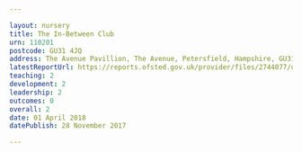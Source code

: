 ```yaml
---

layout: nursery
title: The In-Between Club
urn: 110201
postcode: GU31 4JQ
address: The Avenue Pavillion, The Avenue, Petersfield, Hampshire, GU31 4JQ
latestReportUrl: https://reports.ofsted.gov.uk/provider/files/2744077/urn/110201.pdf
teaching: 2
development: 2
leadership: 2
outcomes: 0
overall: 2
date: 01 April 2018 
datePublish: 28 November 2017

---
```

